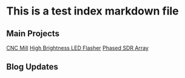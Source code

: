 # This is a test index markdown file

## Main Projects
[CNC Mill]()
[High Brightness LED Flasher]()
[Phased SDR Array]()

## Blog Updates


